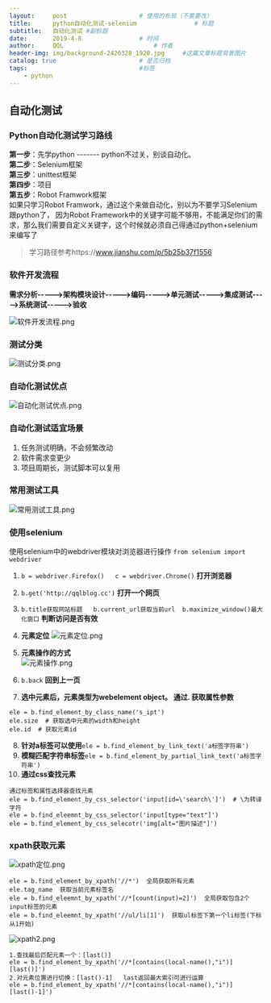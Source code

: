 ```yaml
---
layout:     post   				    # 使用的布局（不需要改）
title:      python自动化测试-selenium 				# 标题 
subtitle:   自动化测试 #副标题
date:       2019-4-8 				# 时间
author:     QQL 						# 作者
header-img: img/background-2426328_1920.jpg 	#这篇文章标题背景图片
catalog: true 						# 是否归档
tags:								#标签
    - python
---
```





## 自动化测试

### Python自动化测试学习路线

**第一步**：先学python        -------  python不过关，别谈自动化。  
**第二步**：Selenium框架  
**第三步**：unittest框架  
**第四步**：项目  
**第五步**：Robot Framwork框架  
如果只学习Robot Framwork，通过这个来做自动化，别以为不要学习Selenium跟python了， 因为Robot Framework中的关键字可能不够用，不能满足你们的需求，那么我们需要自定义关键字，这个时候就必须自己得通过python+selenium来编写了  


> 学习路径参考https://www.jianshu.com/p/5b25b37f1556



### 软件开发流程

**需求分析----->架构模块设计----->编码----->单元测试----->集成测试----->系统测试----->验收**  

![软件开发流程.png](https://i.loli.net/2019/04/05/5ca76fc113cc9.png)   

### 测试分类

![测试分类.png](https://i.loli.net/2019/04/05/5ca76ff9f38ef.png)   

### 自动化测试优点

![自动化测试优点.png](https://i.loli.net/2019/04/05/5ca772b9e5303.png)

### 自动化测试适宜场景

1. 任务测试明确，不会频繁改动
2. 软件需求变更少
3. 项目周期长，测试脚本可以复用


### 常用测试工具

![常用测试工具.png](https://i.loli.net/2019/04/05/5ca7739dc79f8.png)

### 使用selenium
使用selenium中的webdriver模块对浏览器进行操作
`from selenium import webdriver`  
1. `b = webdriver.Firefox()   c = webdriver.Chrome()`  **打开浏览器**
2. `b.get('http://qqlblog.cc')`  **打开一个网页**
3. `b.title获取网站标题   b.current_url获取当前url  b.maximize_window()最大化窗口`  **判断访问是否有效**
4. **元素定位**
![元素定位.png](https://i.loli.net/2019/04/06/5ca8648a56688.png)  

5. **元素操作的方式**  
![元素操作.png](https://i.loli.net/2019/04/06/5ca865133bab3.png)  

6. `b.back`  **回到上一页**  
7. **选中元素后，元素类型为webelement object。 通过. 获取属性参数**  
```
ele = b.find_element_by_class_name('s_ipt')
ele.size  # 获取选中元素的width和height
ele.id  # 获取元素id
```  

8. **针对a标签可以使用**`ele = b.find_element_by_link_text('a标签字符串')`
9. **模糊匹配字符串标签**`ele = b.find_element_by_partial_link_text('a标签字符串')`
10. **通过css查找元素**
```
通过标签和属性选择器查找元素
ele = b.find_element_by_css_selector('input[id=\'search\']')  # \为转译字符
ele = b.find_eleemnt_by_css_selector('input[type="text"]')
ele = b.find_element_by_css_selecotr('img[alt="图片描述"]')
```

### xpath获取元素
![xpath定位.png](https://i.loli.net/2019/04/06/5ca86f04572a5.png)  

```
ele = b.find_element_by_xpath('//*')  全局获取所有元素
ele.tag_name  获取当前元素标签名
ele = b.find_eleemnt_by_xpath('//*[count(input)=2]')  全局获取包含2个input标签的元素
ele = b.find_eleemnt_by_xpath('//ul/li[1]')  获取ul标签下第一个li标签(下标从1开始)
```  
![xpath2.png](https://i.loli.net/2019/04/06/5ca86fe6d3d8f.png)  

```
1.查找最后匹配元素一个：[last()]
ele = b.find_element_by_xpath('//*[contains(local-name(),"i")][last()]')
2.对元素位置进行切换：[last()-1]   last返回最大索引可进行运算
ele = b.find_element_by_xpath('//*[contains(local-name(),"i")][last()-1]')

```




